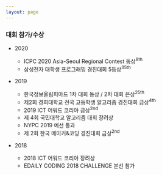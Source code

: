 ```yaml
---
layout: page
---
```


### 대회 참가/수상
* 2020
  * ICPC 2020 Asia-Seoul Regional Contest 동상<sup>8th</sup>
  * 삼성전자 대학생 프로그래밍 경진대회 5등상<sup>35th</sup>

* 2019
  * 한국정보올림피아드 1차 대회 동상 / 2차 대회 은상<sup>25th</sup>
  * 제2회 경희대학교 전국 고등학생 알고리즘 경진대회 금상<sup>4th</sup>
  * 2019 ICT 어워드 코리아 금상<sup>2nd</sup>
  * 제 4회 국민대학교 알고리즘 대회 장려상
  * NYPC 2019 예선 통과
  * 제 2회 한국 메이커&코딩 경진대회 금상<sup>2nd</sup>

* 2018
  * 2018 ICT 어워드 코리아 장려상
  * EDAILY CODING 2018 CHALLENGE 본선 참가

